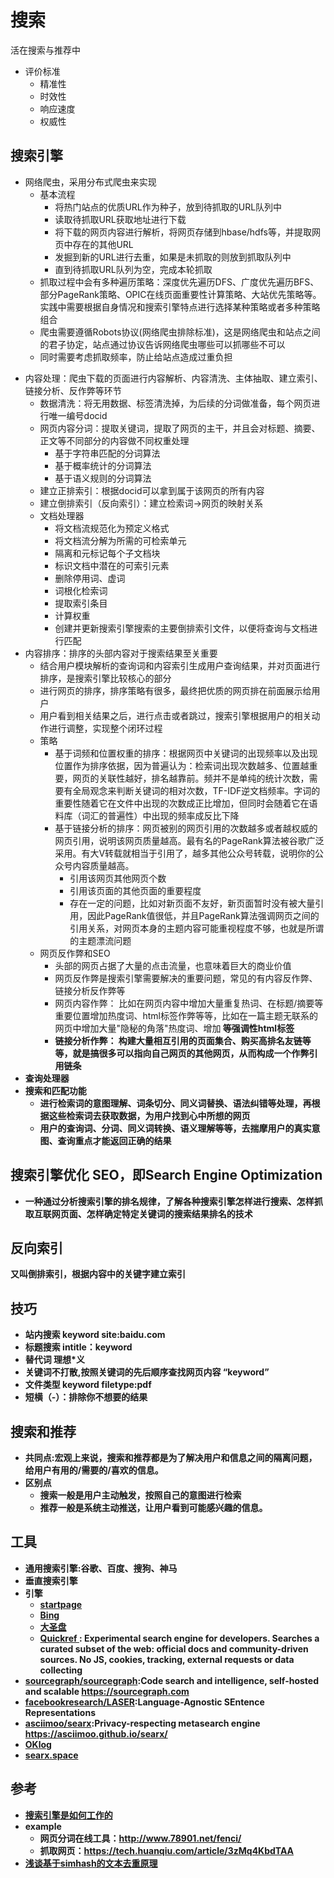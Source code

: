 # 搜索

活在搜索与推荐中

* 评价标准
  - 精准性
  - 时效性
  - 响应速度
  - 权威性

## 搜索引擎

- 网络爬虫，采用分布式爬虫来实现
  + 基本流程
    * 将热门站点的优质URL作为种子，放到待抓取的URL队列中
    * 读取待抓取URL获取地址进行下载
    * 将下载的网页内容进行解析，将网页存储到hbase/hdfs等，并提取网页中存在的其他URL
    * 发掘到新的URL进行去重，如果是未抓取的则放到抓取队列中
    * 直到待抓取URL队列为空，完成本轮抓取
  + 抓取过程中会有多种遍历策略：深度优先遍历DFS、广度优先遍历BFS、部分PageRank策略、OPIC在线页面重要性计算策略、大站优先策略等。实践中需要根据自身情况和搜索引擎特点进行选择某种策略或者多种策略组合
  + 爬虫需要遵循Robots协议(网络爬虫排除标准)，这是网络爬虫和站点之间的君子协定，站点通过协议告诉网络爬虫哪些可以抓哪些不可以
  + 同时需要考虑抓取频率，防止给站点造成过重负担
* 内容处理：爬虫下载的页面进行内容解析、内容清洗、主体抽取、建立索引、链接分析、反作弊等环节
  + 数据清洗：将无用数据、标签清洗掉，为后续的分词做准备，每个网页进行唯一编号docid
  + 网页内容分词：提取关键词，提取了网页的主干，并且会对标题、摘要、正文等不同部分的内容做不同权重处理
    * 基于字符串匹配的分词算法
    * 基于概率统计的分词算法
    * 基于语义规则的分词算法
  + 建立正排索引：根据docid可以拿到属于该网页的所有内容
  + 建立倒排索引（反向索引）：建立检索词->网页的映射关系
  + 文档处理器
    * 将文档流规范化为预定义格式
    * 将文档流分解为所需的可检索单元
    * 隔离和元标记每个子文档块
    * 标识文档中潜在的可索引元素
    * 删除停用词、虚词
    * 词根化检索词
    * 提取索引条目
    * 计算权重
    * 创建并更新搜索引擎搜索的主要倒排索引文件，以便将查询与文档进行匹配
* 内容排序：排序的头部内容对于搜索结果至关重要
  - 结合用户模块解析的查询词和内容索引生成用户查询结果，并对页面进行排序，是搜索引擎比较核心的部分
  - 进行网页的排序，排序策略有很多，最终把优质的网页排在前面展示给用户
  - 用户看到相关结果之后，进行点击或者跳过，搜索引擎根据用户的相关动作进行调整，实现整个闭环过程
  - 策略
    + 基于词频和位置权重的排序：根据网页中关键词的出现频率以及出现位置作为排序依据，因为普遍认为：检索词出现次数越多、位置越重要，网页的关联性越好，排名越靠前。频并不是单纯的统计次数，需要有全局观念来判断关键词的相对次数，TF-IDF逆文档频率。字词的重要性随着它在文件中出现的次数成正比增加，但同时会随着它在语料库（词汇的普遍性）中出现的频率成反比下降
    + 基于链接分析的排序：网页被别的网页引用的次数越多或者越权威的网页引用，说明该网页质量越高。最有名的PageRank算法被谷歌广泛采用。有大V转载就相当于引用了，越多其他公众号转载，说明你的公众号内容质量越高。
      * 引用该网页其他网页个数
      * 引用该页面的其他页面的重要程度
      * 存在一定的问题，比如对新页面不友好，新页面暂时没有被大量引用，因此PageRank值很低，并且PageRank算法强调网页之间的引用关系，对网页本身的主题内容可能重视程度不够，也就是所谓的主题漂流问题
  - 网页反作弊和SEO
    + 头部的网页占据了大量的点击流量，也意味着巨大的商业价值
    + 网页反作弊是搜索引擎需要解决的重要问题，常见的有内容反作弊、链接分析反作弊等
    + 网页内容作弊： 比如在网页内容中增加大量重复热词、在标题/摘要等重要位置增加热度词、html标签作弊等等，比如在一篇主题无联系的网页中增加大量"隐秘的角落"热度词、增加<strong> 等强调性html标签
    + 链接分析作弊： 构建大量相互引用的页面集合、购买高排名友链等等，就是搞很多可以指向自己网页的其他网页，从而构成一个作弊引用链条
* 查询处理器
* 搜索和匹配功能
  - 进行检索词的意图理解、词条切分、同义词替换、语法纠错等处理，再根据这些检索词去获取数据，为用户找到心中所想的网页
  - 用户的查询词、分词、同义词转换、语义理解等等，去揣摩用户的真实意图、查询重点才能返回正确的结果

## 搜索引擎优化 SEO，即Search Engine Optimization

* 一种通过分析搜索引擎的排名规律，了解各种搜索引擎怎样进行搜索、怎样抓取互联网页面、怎样确定特定关键词的搜索结果排名的技术

## 反向索引

又叫倒排索引，根据内容中的关键字建立索引

## 技巧

* 站内搜索 keyword site:baidu.com
* 标题搜索 intitle：keyword
* 替代词 理想*义
* 关键词不打散,按照关键词的先后顺序查找网页内容 “keyword”
* 文件类型 keyword filetype:pdf
* 短横（-）：排除你不想要的结果

## 搜索和推荐

* 共同点:宏观上来说，搜索和推荐都是为了解决用户和信息之间的隔离问题，给用户有用的/需要的/喜欢的信息。
* 区别点
  - 搜索一般是用户主动触发，按照自己的意图进行检索
  - 推荐一般是系统主动推送，让用户看到可能感兴趣的信息。

## 工具

* 通用搜索引擎:谷歌、百度、搜狗、神马
* 垂直搜索引擎
* 引擎
  - [startpage](https://www.startpage.com/)
  - [Bing](https://cn.bing.com/)
  - [大圣盘](https://www.dashengpan.com/)
  - [Quickref ](https://quickref.dev/): Experimental search engine for developers. Searches a curated subset of the web: official docs and community-driven sources. No JS, cookies, tracking, external requests or data collecting
* [sourcegraph/sourcegraph](https://github.com/sourcegraph/sourcegraph):Code search and intelligence, self-hosted and scalable https://sourcegraph.com
* [facebookresearch/LASER](https://github.com/facebookresearch/LASER):Language-Agnostic SEntence Representations
* [asciimoo/searx](https://github.com/asciimoo/searx):Privacy-respecting metasearch engine https://asciimoo.github.io/searx/
* [OKlog](https://github.com/oklog/oklog)
* [searx.space](https://searx.space/)

## 参考

* [搜索引擎是如何工作的](https://mp.weixin.qq.com/s/BBGBnuYcoRAr8YNm-Yj_WQ)
* example
  - 网页分词在线工具：http://www.78901.net/fenci/
  - 抓取网页：https://tech.huanqiu.com/article/3zMq4KbdTAA
* [浅谈基于simhash的文本去重原理](https://mp.weixin.qq.com/s/hyXG1czry6_YOXFwqBTbdQ)
